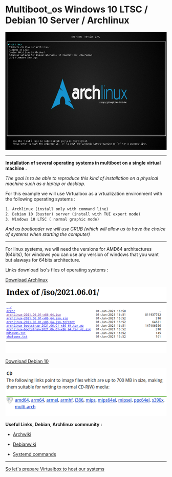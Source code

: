 # Multiboot_os Windows 10 LTSC / Debian 10 Server / Archlinux

![Multi](img/ARCH/ArcoLinux_2021-06-27_16-20-41.png)

--- 

**Installation of several operating systems in multiboot on a single virtual machine** .

*The goal is to be able to reproduce this kind of installation on a physical machine such as a laptop or desktop.*

For this example we will use Virtualbox as a vrtualization environment with the following operating systems :

    1. Archlinux (install only with command line)
    2. Debian 10 (buster) server (install with TUI expert mode)
    3. Windows 10 LTSC ( normal graphic mode)

*And as bootloader we will use GRUB (which will allow us to have the choice of systems when starting the computer)*

---


For linux systems, we will need the versions for AMD64 architectures (64bits), for windows you can use any version of windows that you want but alaways for 64bits architecture.

Links download Iso's files of operating systems :

[Download Archlinux](https://archlinux.org/download/)

![arch](img/Win/ArcoLinux_2021-06-26_11-53-13.png)

[Download Debian 10](https://www.debian.org/CD/http-ftp/)

![deb](img/Deb/debiancd.png)


**Useful Links, Debian, Archlinux community :**


- [Archwiki](https://wiki.archlinux.org/)

- [Debianwiki](https://wiki.debian.org/FrontPage)

- [Systemd commands](https://wiki.archlinux.org/title/systemd)


---


[So let's prepare Virtualbox to host our systems](https://github.com/sysroot255/Install_Mutli_Boot_OS/blob/master/step1_prepare_virtualbox.md)

